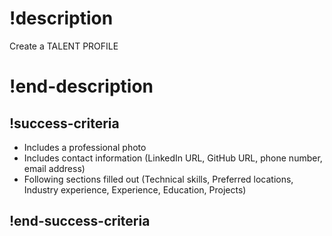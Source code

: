 

# !description
Create a TALENT PROFILE
# !end-description

## !success-criteria

- Includes a professional photo
- Includes contact information (LinkedIn URL, GitHub URL, phone number, email address)
- Following sections filled out (Technical skills, Preferred locations, Industry experience, Experience, Education, Projects)

## !end-success-criteria
